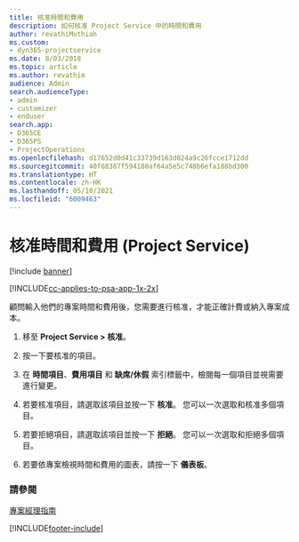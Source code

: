 ```yaml
---
title: 核准時間和費用
description: 如何核准 Project Service 中的時間和費用
author: revathiMuthiah
ms.custom:
- dyn365-projectservice
ms.date: 8/03/2018
ms.topic: article
ms.author: revathim
audience: Admin
search.audienceType:
- admin
- customizer
- enduser
search.app:
- D365CE
- D365PS
- ProjectOperations
ms.openlocfilehash: d17652d0d41c33739d163d024a9c26fcce1712dd
ms.sourcegitcommit: 40f68387f594180af64a5e5c748b6efa188bd300
ms.translationtype: HT
ms.contentlocale: zh-HK
ms.lasthandoff: 05/10/2021
ms.locfileid: "6009463"
---
```

# <a name="approve-time-and-expenses-project-service"></a>核准時間和費用 (Project Service)

[!include [banner](../includes/psa-now-project-operations.md)]

[!INCLUDE[cc-applies-to-psa-app-1x-2x](../includes/cc-applies-to-psa-app-1x-2x.md)]

顧問輸入他們的專案時間和費用後，您需要進行核准，才能正確計費或納入專案成本。  
  
1.  移至 **Project Service > 核准**。  
  
2.  按一下要核准的項目。  
  
3.  在 **時間項目**、**費用項目** 和 **缺席/休假** 索引標籤中，檢閱每一個項目並視需要進行變更。  
  
4.  若要核准項目，請選取該項目並按一下 **核准**。 您可以一次選取和核准多個項目。  
  
5.  若要拒絕項目，請選取該項目並按一下 **拒絕**。 您可以一次選取和拒絕多個項目。  
  
6.  若要依專案檢視時間和費用的圖表，請按一下 **儀表板**。  
  
### <a name="see-also"></a>請參閱  
 [專案經理指南](../psa/project-manager-guide.md)


[!INCLUDE[footer-include](../includes/footer-banner.md)]